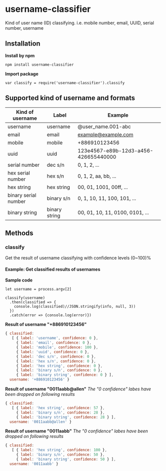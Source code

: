 # username-classifier

Kind of user name (ID) classifying.  i.e. mobile number, email, UUID, serial number, username

## Installation
**Install by npm**
```console
npm install username-classifier
```

**Import package**
```javascript=
var classify = require('username-classifier').classify
```

## Supported kind of username and formats

| Kind of username | Label | Example  |
| ---------------- | ----- | -------- |
| username | username | @user_name.001-abc |
| email | email | example@example.com |
| mobile | mobile | +886910123456 |
| uuid | uuid | 123e4567-e89b-12d3-a456-426655440000|
| serial number | dec s/n | 0, 1, 2, ... |
| hex serial number | hex s/n | 0, 1, 2, aa, bb, ...  |
| hex string | hex string | 00, 01, 1001, 00ff, ...  |
| binary serial number | binary s/n |  0,  1, 10, 11,  100,  101, ... |
| binary string | binary string | 00, 01, 10, 11, 0100, 0101, ...|


## Methods
### classify
Get the result of username classifying with confidence levels (0~100)%

#### Example: Get classified results of usernames

**Sample code** 
```javascript=
let username = process.argv[2]

classify(username)
  .then(classified => {
  	console.log(classified)//JSON.stringify(info, null, 3))
  })
  .catch(error => {console.log(error)})
```


**Result of username "+886910123456"** 
```javascript
{ classified:
   [ { label: 'username', confidence: 0 },
     { label: 'email', confidence: 0 },
     { label: 'mobile', confidence: 100 },
     { label: 'uuid', confidence: 0 },
     { label: 'dec s/n', confidence: 0 },
     { label: 'hex s/n', confidence: 0 },
     { label: 'hex string', confidence: 0 },
     { label: 'binary s/n', confidence: 0 },
     { label: 'binary string', confidence: 0 } ],
  username: '+886910123456' }
```

**Result of username "0011aabb@allen"** 
*The "0 confidence" labes have been dropped on following results*
```javascript
{ classified:
   [ { label: 'hex string', confidence: 57 },
     { label: 'binary s/n', confidence: 28 },
     { label: 'binary string', confidence: 28 } ],
  username: '0011aabb@allen' }
```

**Result of username "0011aabb"** 
*The "0 confidence" labes have been dropped on following results*
```javascript
{ classified:
   [ { label: 'hex string', confidence: 100 },
     { label: 'binary s/n', confidence: 50 },
     { label: 'binary string', confidence: 50 } ],
  username: '0011aabb' }
```
